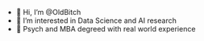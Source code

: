 - 👋 Hi, I’m @OldBitch
- 👀 I’m interested in Data Science and AI research
- 🌱 Psych and MBA degreed with real world experience
<!---
OldBitch/OldBitch is a ✨ special ✨ repository because its `README.md` (this file) appears on your GitHub profile.
You can click the Preview link to take a look at your changes.
--->
